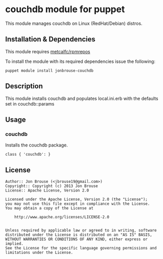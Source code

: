 # couchdb module for puppet

This module manages couchdb on Linux (RedHat/Debian) distros.

## Installation & Dependencies

This module requires [metcalfc/rpmrepos](https://forge.puppetlabs.com/metcalfc/rpmrepos)

To install the module with its required dependencies issue the following: 
```
puppet module install jonbrouse-couchdb
```
## Description

This module installs couchdb and populates local.ini.erb with the defaults set in couchdb::params

## Usage

### couchdb
Installs the couchdb package.

    class { 'couchdb': }

## License
```
Author:: Jon Brouse (<jbrouse19@gmail.com>)
Copyright:: Copyright (c) 2013 Jon Brouse
License:: Apache License, Version 2.0

Licensed under the Apache License, Version 2.0 (the "License");
you may not use this file except in compliance with the License.
You may obtain a copy of the License at

    http://www.apache.org/licenses/LICENSE-2.0


Unless required by applicable law or agreed to in writing, software
distributed under the License is distributed on an "AS IS" BASIS,
WITHOUT WARRANTIES OR CONDITIONS OF ANY KIND, either express or implied.
See the License for the specific language governing permissions and
limitations under the License.
```
